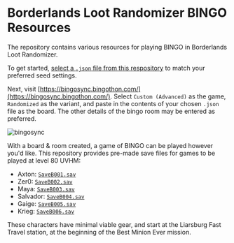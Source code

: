 # Borderlands Loot Randomizer BINGO Resources

The repository contains various resources for playing BINGO in Borderlands Loot Randomizer.

To get started, [select a `.json` file from this respository](https://github.com/mopioid/Borderlands-Bingo/blob/main/Boards) to match your preferred seed settings.

Next, visit [https://bingosync.bingothon.com/](https://bingosync.bingothon.com/). Select `Custom (Advanced)` as the game, `Randomized` as the variant, and paste in the contents of your chosen `.json` file as the board. The other details of the bingo room may be entered as preferred.

<img src="https://i.imgur.com/PVfDcF2.png" alt="bingosync" />

With a board & room created, a game of BINGO can be played however you'd like. This repository provides pre-made save files for games to be played at level 80 UVHM:
- Axton: [`SaveB001.sav`](https://github.com/mopioid/Borderlands-Bingo/raw/refs/heads/main/Saves/SaveB001.sav)
- Zer0: [`SaveB002.sav`](https://github.com/mopioid/Borderlands-Bingo/raw/refs/heads/main/Saves/SaveB002.sav)
- Maya: [`SaveB003.sav`](https://github.com/mopioid/Borderlands-Bingo/raw/refs/heads/main/Saves/SaveB003.sav)
- Salvador: [`SaveB004.sav`](https://github.com/mopioid/Borderlands-Bingo/raw/refs/heads/main/Saves/SaveB004.sav)
- Gaige: [`SaveB005.sav`](https://github.com/mopioid/Borderlands-Bingo/raw/refs/heads/main/Saves/SaveB005.sav)
- Krieg: [`SaveB006.sav`](https://github.com/mopioid/Borderlands-Bingo/raw/refs/heads/main/Saves/SaveB006.sav)

These characters have minimal viable gear, and start at the Liarsburg Fast Travel station, at the beginning of the Best Minion Ever mission.
